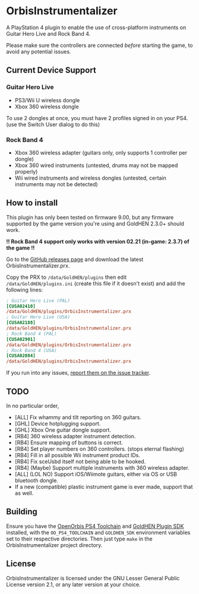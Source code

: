# OrbisInstrumentalizer

A PlayStation 4 plugin to enable the use of cross-platform instruments on Guitar Hero Live and Rock Band 4.

Please make sure the controllers are connected *before* starting the game, to avoid any potential issues.

## Current Device Support

### Guitar Hero Live
* PS3/Wii U wireless dongle
* Xbox 360 wireless dongle

To use 2 dongles at once, you must have 2 profiles signed in on your PS4. (use the Switch User dialog to do this)

### Rock Band 4
* Xbox 360 wireless adapter (guitars only, only supports 1 controller per dongle)
* Xbox 360 wired instruments (untested, drums may not be mapped properly)
* Wii wired instruments and wireless dongles (untested, certain instruments may not be detected)

## How to install

This plugin has only been tested on firmware 9.00, but any firmware supported by the game version you're using and GoldHEN 2.3.0+ should work.

**!! Rock Band 4 support only works with version 02.21 (in-game: 2.3.7) of the game !!**

Go to the [GitHub releases page](https://github.com/InvoxiPlayGames/OrbisInstrumentalizer/releases) and download the latest OrbisInstrumentalizer.prx.

Copy the PRX to `/data/GoldHEN/plugins` then edit `/data/GoldHEN/plugins.ini` (create this file if it doesn't exist) and add the following lines:

```ini
; Guitar Hero Live (PAL)
[CUSA02410]
/data/GoldHEN/plugins/OrbisInstrumentalizer.prx
; Guitar Hero Live (USA)
[CUSA02188]
/data/GoldHEN/plugins/OrbisInstrumentalizer.prx
; Rock Band 4 (PAL)
[CUSA02901]
/data/GoldHEN/plugins/OrbisInstrumentalizer.prx
; Rock Band 4 (USA)
[CUSA02084]
/data/GoldHEN/plugins/OrbisInstrumentalizer.prx
```

If you run into any issues, [report them on the issue tracker](https://github.com/InvoxiPlayGames/OrbisInstrumentalizer/issues).

## TODO

In no particular order,

* [ALL] Fix whammy and tilt reporting on 360 guitars.
* [GHL] Device hotplugging support.
* [GHL] Xbox One guitar dongle support.
* [RB4] 360 wireless adapter instrument detection.
* [RB4] Ensure mapping of buttons is correct.
* [RB4] Set player numbers on 360 controllers. (stops eternal flashing)
* [RB4] Fill in all possible Wii instrument product IDs.
* [RB4] Fix sceUsbd itself not being able to be hooked.
* [RB4] (Maybe) Support multiple instruments with 360 wireless adapter.
* [ALL] (LOL NO) Support iOS/Wiimote guitars, either via OS or USB bluetooth dongle.
* If a new (compatible) plastic instrument game is ever made, support that as well.

## Building

Ensure you have the [OpenOrbis PS4 Toolchain](https://github.com/OpenOrbis/OpenOrbis-PS4-Toolchain) and [GoldHEN Plugin SDK](https://github.com/GoldHEN/GoldHEN_Plugins_SDK) installed, with the `OO_PS4_TOOLCHAIN` and `GOLDHEN_SDK` environment variables set to their respective directories. Then just type `make` in the OrbisInstrumentalizer project directory.

## License

OrbisInstrumentalizer is licensed under the GNU Lesser General Public License version 2.1, or any later version at your choice.
